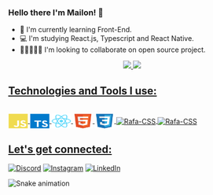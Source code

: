 ### Hello there I'm Mailon! 👏

- 🎒 I'm currently learning Front-End.
- 💻 I'm studying React.js, Typescript and React Native.
- 🧑🏻‍🤝‍🧑🏻 I'm looking to collaborate on open source project. 


<div align="center">
  <a href="github.com/maylon-tech">
  <img height="180em" src="https://github-readme-stats.vercel.app/api?username=Maylon-tech&show_icons=true&theme=dracula&include_all_commits=true&count_private=true"/>
  <img height="180em" src="https://github-readme-stats.vercel.app/api/top-langs/?username=Maylon-tech&layout=compact&langs_count=7&theme=dracula"/>
</div>

  ## Technologies and Tools I use:
  
  <div style="display: inline_block"><br>
  <img align="center" alt="Rafa-Js" height="30" width="40" src="https://raw.githubusercontent.com/devicons/devicon/master/icons/javascript/javascript-plain.svg">
  <img align="center" alt="Rafa-Ts" height="30" width="40" src="https://raw.githubusercontent.com/devicons/devicon/master/icons/typescript/typescript-plain.svg">
  <img align="center" alt="Rafa-React" height="30" width="40" src="https://raw.githubusercontent.com/devicons/devicon/master/icons/react/react-original.svg">
  <img align="center" alt="Rafa-HTML" height="30" width="40" src="https://raw.githubusercontent.com/devicons/devicon/master/icons/html5/html5-original.svg">
  <img align="center" alt="Rafa-CSS" height="30" width="40" src="https://raw.githubusercontent.com/devicons/devicon/master/icons/css3/css3-original.svg">
  <img align="center" alt="Rafa-CSS" height="30" width="40" src="https://cdn.jsdelivr.net/gh/devicons/devicon/icons/git/git-original.svg">
  <img align="center" alt="Rafa-CSS" height="30" width="40" src="https://cdn.jsdelivr.net/gh/devicons/devicon/icons/redux/redux-original.svg">
</div>
  
  ## Let's get connected:

  [![Discord](https://img.shields.io/badge/Discord-%235865F2.svg?style=for-the-badge&logo=discord&logoColor=white)](https://discord.com/invite/n9KBKHPA3H)
  [![Instagram](https://img.shields.io/badge/Instagram-%23E4405F.svg?style=for-the-badge&logo=Instagram&logoColor=white)](https://www.instagram.com/)
  [![LinkedIn](https://img.shields.io/badge/linkedin-%230077B5.svg?style=for-the-badge&logo=linkedin&logoColor=white)](https://jp.linkedin.com/jobs/enterprise-system-engineer-jobs?trk=expired_jd_redirect&position=1&pageNum=0)

  ![Snake animation](https://github.com/maylon-tech/maylon-tech/blob/output/github-contribution-grid-snake.svg)
  
